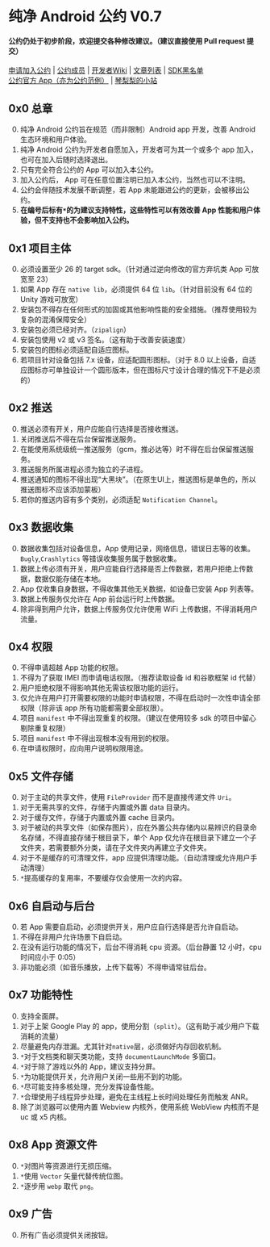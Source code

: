 # 纯净 Android 公约 V0.7   
  
#### 公约仍处于初步阶段，欢迎提交各种修改建议。（建议直接使用 Pull request 提交）
  
[申请加入公约][] | [公约成员][] | [开发者Wiki][] | [文章列表][] | [SDK黑名单][]  
[公约官方 App（亦为公约范例）][] | [琴梨梨的小站][]  
  
## 0x0 总章  
0. 纯净 Android 公约旨在规范（而非限制）Android app 开发，改善 Android 生态环境和用户体验。  
1. 纯净 Android 公约为开发者自愿加入，开发者可为其一个或多个 app 加入，也可在加入后随时选择退出。  
2. 只有完全符合公约的 App 可以加入本公约。  
3. 加入公约后， App 可在任意位置注明已加入本公约，当然也可以不注明。  
4. 公约会伴随技术发展不断调整，若 App 未能跟进公约的更新，会被移出公约。  
5. __在编号后标有`*`的为建议支持特性，这些特性可以有效改善 App 性能和用户体验，但不支持也不会影响加入公约。__  
  
## 0x1 项目主体  
0. 必须设置至少 26 的 target sdk。（针对通过逆向修改的官方弃坑类 App 可放宽至 23）  
1. 如果 App 存在 `native lib`，必须提供 64 位 `lib`。（针对目前没有 64 位的 Unity 游戏可放宽）  
2. 安装包不得存在任何形式的加固或其他影响性能的安全措施。（推荐使用较为复杂的混淆保障安全）  
3. 安装包必须已经对齐。（`zipalign`）  
4. 安装包使用 v2 或 v3 签名。（这有助于改善安装速度）  
5. 安装包的图标必须适配自适应图标。  
6. 若项目针对设备包括 7.x 设备，应适配圆形图标。（对于 8.0 以上设备，自适应图标亦可单独设计一个圆形版本，但在图标尺寸设计合理的情况下不是必须的）  
  
## 0x2 推送  
0. 推送必须有开关，用户应能自行选择是否接收推送。  
1. 关闭推送后不得在后台保留推送服务。  
2. 在能使用系统级统一推送服务（gcm，推必达等）时不得在后台保留推送服务。  
3. 推送服务所属进程必须为独立的子进程。  
4. 推送通知的图标不得出现“大黑块”。（在原生UI上，推送图标是单色的，所以推送图标不应该添加蒙板）  
5. 若你的推送内容有多个类别，必须适配 `Notification Channel`。

## 0x3 数据收集  
0. 数据收集包括对设备信息，App 使用记录，网络信息，错误日志等的收集。`Bugly`,`Crashlytics` 等错误收集服务属于数据收集。  
1. 数据上传必须有开关，用户应能自行选择是否上传数据，若用户拒绝上传数据，数据仅能存储在本地。  
2. App 仅收集自身数据，不得收集其他无关数据，如设备已安装 App 列表等。  
3. 数据上传服务仅允许在 App 前台运行时上传数据。  
4. 除非得到用户允许，数据上传服务仅允许使用 WiFi 上传数据，不得消耗用户流量。  

## 0x4 权限  
0. 不得申请超越 App 功能的权限。  
1. 不得为了获取 IMEI 而申请电话权限。（推荐读取设备 id 和谷歌框架 id 代替）  
2. 用户拒绝权限不得影响其他无需该权限功能的运行。  
3. 仅允许在用户打开需要权限的功能时申请权限，不得在启动时一次性申请全部权限（除非该 app 所有功能都需要全部权限）。  
4. 项目 `manifest` 中不得出现重复的权限。（建议在使用较多 sdk 的项目中留心剔除重复权限）  
5. 项目 `manifest` 中不得出现根本没有用到的权限。  
6. 在申请权限时，应向用户说明权限用途。  
  
## 0x5 文件存储  
0. 对于主动的共享文件，使用 `FileProvider` 而不是直接传递文件 `Uri`。  
1. 对于无需共享的文件，存储于内置或外置 data 目录内。  
2. 对于缓存文件，存储于内置或外置 cache 目录内。  
3. 对于被动的共享文件（如保存图片），应在外置公共存储内以易辨识的目录命名存储，不得直接存储于根目录下，单个 App 仅允许在根目录下建立一个子文件夹，若需要额外分类，请在子文件夹内再建立子文件夹。  
4. 对于不是缓存的可清理文件，app 应提供清理功能。（自动清理或允许用户手动清理）  
5. `*`提高缓存的复用率，不要缓存仅会使用一次的内容。  
  
## 0x6 自启动与后台  
0. 若 App 需要自启动，必须提供开关，用户应自行选择是否允许自启动。  
1. 不得在非用户允许场景下自启动。  
2. 在没有运行功能的情况下，后台不得消耗 cpu 资源。（后台静置 12 小时，cpu 时间应小于 0:05）  
3. 非功能必须（如音乐播放，上传下载等）不得申请常驻后台。    
  
## 0x7 功能特性  
0. 支持全面屏。  
1. 对于上架 Google Play 的 app，使用分割（`split`）。（这有助于减少用户下载消耗的流量）  
2. 尽量避免内存泄漏。尤其针对`native`层，必须做好内存回收机制。  
3. `*`对于文档类和聊天类功能，支持 `documentLaunchMode` 多窗口。  
4. `*`对于除了游戏以外的 App，建议支持分屏。  
5. `*`为功能提供开关，允许用户关闭一些用不到的功能。  
6. `*`尽可能支持多核处理，充分发挥设备性能。  
7. `*`合理使用子线程异步处理，避免在主线程上长时间处理任务而触发 ANR。  
8. 除了浏览器可以使用内置 Webview 内核外，使用系统 WebView 内核而不是 uc 或 x5 内核。  
  
## 0x8 App 资源文件
0. `*`对图片等资源进行无损压缩。  
1. `*`使用 `Vector` 矢量代替传统位图。  
2. `*`逐步用 `webp` 取代 `png`。  
  
## 0x9 广告  
0. 所有广告必须提供关闭按钮。  


[申请加入公约]: HowToApply.md
[公约成员]: ApprovedList.md
[开发者Wiki]: https://github.com/qinlili23333/PureAndroid/wiki
[文章列表]: article/list.md
[SDK黑名单]: SDKblacklist.md
[公约官方 App（亦为公约范例）]: https://github.com/qinlili23333/PureAndroid/releases/tag/Apk
[琴梨梨的小站]: https://github.qinlili.bid
